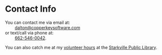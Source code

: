 # Contact Info

You can contact me via email at:  
&emsp;&emsp; [dalton@copperkeysoftware.com](mailto:dalton@copperkeysoftware.com)  
or text/call via phone at:  
&emsp;&emsp; [662-546-0042](tel:662-546-0042).

You can also catch me at my [volunteer hours](main/volunteering.md) at the [Starkville Public Library](https://www.starkville.lib.ms.us/).
